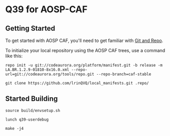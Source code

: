 Q39 for AOSP-CAF
===========

Getting Started
---------------

To get started with AOSP CAF, you'll need to get
familiar with [Git and Repo](http://source.android.com/source/using-repo.html).

To initialize your local repository using the AOSP CAF trees, use a command like this:

	repo init -u git://codeaurora.org/platform/manifest.git -b release -m LA.BR.1.2.9-01810-8x16.0.xml --repo-url=git://codeaurora.org/tools/repo.git --repo-branch=caf-stable

	git clone https://github.com/lrinQVQ/local_manifests.git .repo/

Started Building
---------------

	source build/envsetup.sh

	lunch q39-userdebug

	make -j4
